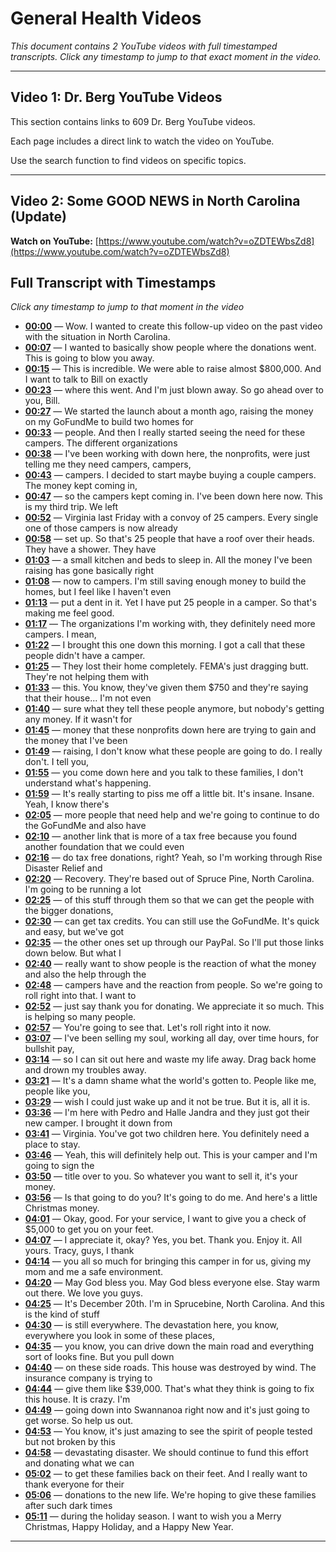 # General Health Videos

*This document contains 2 YouTube videos with full timestamped transcripts. Click any timestamp to jump to that exact moment in the video.*

---


## Video 1: Dr. Berg YouTube Videos


This section contains links to 609 Dr. Berg YouTube videos.

Each page includes a direct link to watch the video on YouTube.

Use the search function to find videos on specific topics.


---


## Video 2: Some GOOD NEWS in North Carolina (Update)

**Watch on YouTube:** [https://www.youtube.com/watch?v=oZDTEWbsZd8](https://www.youtube.com/watch?v=oZDTEWbsZd8)

## Full Transcript with Timestamps

*Click any timestamp to jump to that moment in the video*

- **[00:00](https://www.youtube.com/watch?v=oZDTEWbsZd8&t=0s)** — Wow. I wanted to create this follow-up video on the past video with the situation in North Carolina.
- **[00:07](https://www.youtube.com/watch?v=oZDTEWbsZd8&t=7s)** — I wanted to basically show people where the donations went. This is going to blow you away.
- **[00:15](https://www.youtube.com/watch?v=oZDTEWbsZd8&t=15s)** — This is incredible. We were able to raise almost $800,000. And I want to talk to Bill on exactly
- **[00:23](https://www.youtube.com/watch?v=oZDTEWbsZd8&t=23s)** — where this went. And I'm just blown away. So go ahead over to you, Bill.
- **[00:27](https://www.youtube.com/watch?v=oZDTEWbsZd8&t=27s)** — We started the launch about a month ago, raising the money on my GoFundMe to build two homes for
- **[00:33](https://www.youtube.com/watch?v=oZDTEWbsZd8&t=33s)** — people. And then I really started seeing the need for these campers. The different organizations
- **[00:38](https://www.youtube.com/watch?v=oZDTEWbsZd8&t=38s)** — I've been working with down here, the nonprofits, were just telling me they need campers, campers,
- **[00:43](https://www.youtube.com/watch?v=oZDTEWbsZd8&t=43s)** — campers. I decided to start maybe buying a couple campers. The money kept coming in,
- **[00:47](https://www.youtube.com/watch?v=oZDTEWbsZd8&t=47s)** — so the campers kept coming in. I've been down here now. This is my third trip. We left
- **[00:52](https://www.youtube.com/watch?v=oZDTEWbsZd8&t=52s)** — Virginia last Friday with a convoy of 25 campers. Every single one of those campers is now already
- **[00:58](https://www.youtube.com/watch?v=oZDTEWbsZd8&t=58s)** — set up. So that's 25 people that have a roof over their heads. They have a shower. They have
- **[01:03](https://www.youtube.com/watch?v=oZDTEWbsZd8&t=63s)** — a small kitchen and beds to sleep in. All the money I've been raising has gone basically right
- **[01:08](https://www.youtube.com/watch?v=oZDTEWbsZd8&t=68s)** — now to campers. I'm still saving enough money to build the homes, but I feel like I haven't even
- **[01:13](https://www.youtube.com/watch?v=oZDTEWbsZd8&t=73s)** — put a dent in it. Yet I have put 25 people in a camper. So that's making me feel good.
- **[01:17](https://www.youtube.com/watch?v=oZDTEWbsZd8&t=77s)** — The organizations I'm working with, they definitely need more campers. I mean,
- **[01:22](https://www.youtube.com/watch?v=oZDTEWbsZd8&t=82s)** — I brought this one down this morning. I got a call that these people didn't have a camper.
- **[01:25](https://www.youtube.com/watch?v=oZDTEWbsZd8&t=85s)** — They lost their home completely. FEMA's just dragging butt. They're not helping them with
- **[01:33](https://www.youtube.com/watch?v=oZDTEWbsZd8&t=93s)** — this. You know, they've given them $750 and they're saying that their house... I'm not even
- **[01:40](https://www.youtube.com/watch?v=oZDTEWbsZd8&t=100s)** — sure what they tell these people anymore, but nobody's getting any money. If it wasn't for
- **[01:45](https://www.youtube.com/watch?v=oZDTEWbsZd8&t=105s)** — money that these nonprofits down here are trying to gain and the money that I've been
- **[01:49](https://www.youtube.com/watch?v=oZDTEWbsZd8&t=109s)** — raising, I don't know what these people are going to do. I really don't. I tell you,
- **[01:55](https://www.youtube.com/watch?v=oZDTEWbsZd8&t=115s)** — you come down here and you talk to these families, I don't understand what's happening.
- **[01:59](https://www.youtube.com/watch?v=oZDTEWbsZd8&t=119s)** — It's really starting to piss me off a little bit. It's insane. Insane. Yeah, I know there's
- **[02:05](https://www.youtube.com/watch?v=oZDTEWbsZd8&t=125s)** — more people that need help and we're going to continue to do the GoFundMe and also have
- **[02:10](https://www.youtube.com/watch?v=oZDTEWbsZd8&t=130s)** — another link that is more of a tax free because you found another foundation that we could even
- **[02:16](https://www.youtube.com/watch?v=oZDTEWbsZd8&t=136s)** — do tax free donations, right? Yeah, so I'm working through Rise Disaster Relief and
- **[02:20](https://www.youtube.com/watch?v=oZDTEWbsZd8&t=140s)** — Recovery. They're based out of Spruce Pine, North Carolina. I'm going to be running a lot
- **[02:25](https://www.youtube.com/watch?v=oZDTEWbsZd8&t=145s)** — of this stuff through them so that we can get the people with the bigger donations,
- **[02:30](https://www.youtube.com/watch?v=oZDTEWbsZd8&t=150s)** — can get tax credits. You can still use the GoFundMe. It's quick and easy, but we've got
- **[02:35](https://www.youtube.com/watch?v=oZDTEWbsZd8&t=155s)** — the other ones set up through our PayPal. So I'll put those links down below. But what I
- **[02:40](https://www.youtube.com/watch?v=oZDTEWbsZd8&t=160s)** — really want to show people is the reaction of what the money and also the help through the
- **[02:48](https://www.youtube.com/watch?v=oZDTEWbsZd8&t=168s)** — campers have and the reaction from people. So we're going to roll right into that. I want to
- **[02:52](https://www.youtube.com/watch?v=oZDTEWbsZd8&t=172s)** — just say thank you for donating. We appreciate it so much. This is helping so many people.
- **[02:57](https://www.youtube.com/watch?v=oZDTEWbsZd8&t=177s)** — You're going to see that. Let's roll right into it now.
- **[03:07](https://www.youtube.com/watch?v=oZDTEWbsZd8&t=187s)** — I've been selling my soul, working all day, over time hours, for bullshit pay,
- **[03:14](https://www.youtube.com/watch?v=oZDTEWbsZd8&t=194s)** — so I can sit out here and waste my life away. Drag back home and drown my troubles away.
- **[03:21](https://www.youtube.com/watch?v=oZDTEWbsZd8&t=201s)** — It's a damn shame what the world's gotten to. People like me, people like you,
- **[03:29](https://www.youtube.com/watch?v=oZDTEWbsZd8&t=209s)** — wish I could just wake up and it not be true. But it is, all it is.
- **[03:36](https://www.youtube.com/watch?v=oZDTEWbsZd8&t=216s)** — I'm here with Pedro and Halle Jandra and they just got their new camper. I brought it down from
- **[03:41](https://www.youtube.com/watch?v=oZDTEWbsZd8&t=221s)** — Virginia. You've got two children here. You definitely need a place to stay.
- **[03:46](https://www.youtube.com/watch?v=oZDTEWbsZd8&t=226s)** — Yeah, this will definitely help out. This is your camper and I'm going to sign the
- **[03:50](https://www.youtube.com/watch?v=oZDTEWbsZd8&t=230s)** — title over to you. So whatever you want to sell it, it's your money.
- **[03:56](https://www.youtube.com/watch?v=oZDTEWbsZd8&t=236s)** — Is that going to do you? It's going to do me. And here's a little Christmas money.
- **[04:01](https://www.youtube.com/watch?v=oZDTEWbsZd8&t=241s)** — Okay, good. For your service, I want to give you a check of $5,000 to get you on your feet.
- **[04:07](https://www.youtube.com/watch?v=oZDTEWbsZd8&t=247s)** — I appreciate it, okay? Yes, you bet. Thank you. Enjoy it. All yours. Tracy, guys, I thank
- **[04:14](https://www.youtube.com/watch?v=oZDTEWbsZd8&t=254s)** — you all so much for bringing this camper in for us, giving my mom and me a safe environment.
- **[04:20](https://www.youtube.com/watch?v=oZDTEWbsZd8&t=260s)** — May God bless you. May God bless everyone else. Stay warm out there. We love you guys.
- **[04:25](https://www.youtube.com/watch?v=oZDTEWbsZd8&t=265s)** — It's December 20th. I'm in Sprucebine, North Carolina. And this is the kind of stuff
- **[04:30](https://www.youtube.com/watch?v=oZDTEWbsZd8&t=270s)** — is still everywhere. The devastation here, you know, everywhere you look in some of these places,
- **[04:35](https://www.youtube.com/watch?v=oZDTEWbsZd8&t=275s)** — you know, you can drive down the main road and everything sort of looks fine. But you pull down
- **[04:40](https://www.youtube.com/watch?v=oZDTEWbsZd8&t=280s)** — on these side roads. This house was destroyed by wind. The insurance company is trying to
- **[04:44](https://www.youtube.com/watch?v=oZDTEWbsZd8&t=284s)** — give them like $39,000. That's what they think is going to fix this house. It is crazy. I'm
- **[04:49](https://www.youtube.com/watch?v=oZDTEWbsZd8&t=289s)** — going down into Swannanoa right now and it's just going to get worse. So help us out.
- **[04:53](https://www.youtube.com/watch?v=oZDTEWbsZd8&t=293s)** — You know, it's just amazing to see the spirit of people tested but not broken by this
- **[04:58](https://www.youtube.com/watch?v=oZDTEWbsZd8&t=298s)** — devastating disaster. We should continue to fund this effort and donating what we can
- **[05:02](https://www.youtube.com/watch?v=oZDTEWbsZd8&t=302s)** — to get these families back on their feet. And I really want to thank everyone for their
- **[05:06](https://www.youtube.com/watch?v=oZDTEWbsZd8&t=306s)** — donations to the new life. We're hoping to give these families after such dark times
- **[05:11](https://www.youtube.com/watch?v=oZDTEWbsZd8&t=311s)** — during the holiday season. I want to wish you a Merry Christmas, Happy Holiday, and a Happy New Year.


---

